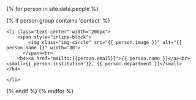 <div class="row responsive">
<ul class="list-inline">
{% for person in site.data.people %}

{% if person.group contains 'contact' %}

	<li class="text-center" width="200px">
		<span style="inline-block">
		    <img class="img-circle" src="{{ person.image }}" alt="{{ person.name }}" width="80">
		  </span><br>
	    <h4><a href="mailto:{{person.email}}">{{ person.name }}</a><br><small>{{ person.institution }}, {{ person.department }}</small></h4>

	</li>

{% endif %}
{% endfor %}
</ul>
</div>